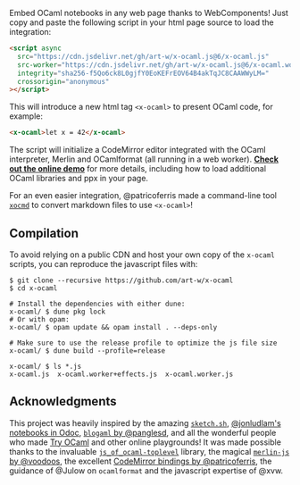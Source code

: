 Embed OCaml notebooks in any web page thanks to WebComponents! Just copy and paste the following script in your html page source to load the integration:

```html
<script async
  src="https://cdn.jsdelivr.net/gh/art-w/x-ocaml.js@6/x-ocaml.js"
  src-worker="https://cdn.jsdelivr.net/gh/art-w/x-ocaml.js@6/x-ocaml.worker+effects.js"
  integrity="sha256-f5Qo6ck8L0gjfY0EoKEFrEOV64B4akTqJC8CAAWWyLM="
  crossorigin="anonymous"
></script>
```

This will introduce a new html tag `<x-ocaml>` to present OCaml code, for example:

```html
<x-ocaml>let x = 42</x-ocaml>
```

The script will initialize a CodeMirror editor integrated with the OCaml interpreter, Merlin and OCamlformat (all running in a web worker). [**Check out the online demo**](https://art-w.github.io/x-ocaml/) for more details, including how to load additional OCaml libraries and ppx in your page.

For an even easier integration, @patricoferris made a command-line tool [`xocmd`](https://github.com/patricoferris/xocmd) to convert markdown files to use `<x-ocaml>`!

## Compilation

To avoid relying on a public CDN and host your own copy of the `x-ocaml` scripts, you can reproduce the javascript files with:

```shell
$ git clone --recursive https://github.com/art-w/x-ocaml
$ cd x-ocaml

# Install the dependencies with either dune:
x-ocaml/ $ dune pkg lock
# Or with opam:
x-ocaml/ $ opam update && opam install . --deps-only

# Make sure to use the release profile to optimize the js file size
x-ocaml/ $ dune build --profile=release

x-ocaml/ $ ls *.js
x-ocaml.js  x-ocaml.worker+effects.js  x-ocaml.worker.js
```

## Acknowledgments

This project was heavily inspired by the amazing [`sketch.sh`](https://sketch.sh), [@jonludlam's notebooks in Odoc](https://jon.recoil.org/notebooks/foundations/foundations1.html#a-first-session-with-ocaml), [`blogaml` by @panglesd](https://github.com/panglesd/blogaml), and all the wonderful people who made [Try OCaml](https://try.ocamlpro.com/) and other online playgrounds! It was made possible thanks to the invaluable [`js_of_ocaml-toplevel`](https://github.com/ocsigen/js_of_ocaml) library, the magical [`merlin-js` by @voodoos](https://github.com/voodoos/merlin-js), the excellent [CodeMirror bindings by @patricoferris](https://github.com/patricoferris/jsoo-code-mirror/), the guidance of @Julow on `ocamlformat` and the javascript expertise of @xvw.
